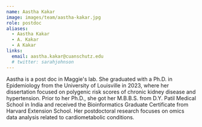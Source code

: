 ```yaml
---
name: Aastha Kakar
image: images/team/aastha-kakar.jpg
role: postdoc
aliases:
  - Aastha Kakar
  - A. Kakar
  - A Kakar
links:
  email: aastha.kakar@cuanschutz.edu
  # twitter: sarahjohnson
---
```


Aastha is a post doc in Maggie's lab. She graduated with a Ph.D. in Epidemiology from the University of Louisville in 2023, where her dissertation focused on polygenic risk scores of chronic kidney disease and hypertension. Prior to her Ph.D., she got her M.B.B.S. from D.Y. Patil Medical School in India and received the Bioinformatics Graduate Certificate from Harvard Extension School. Her postdoctoral research focuses on omics data analysis related to cardiometabolic conditions. 
